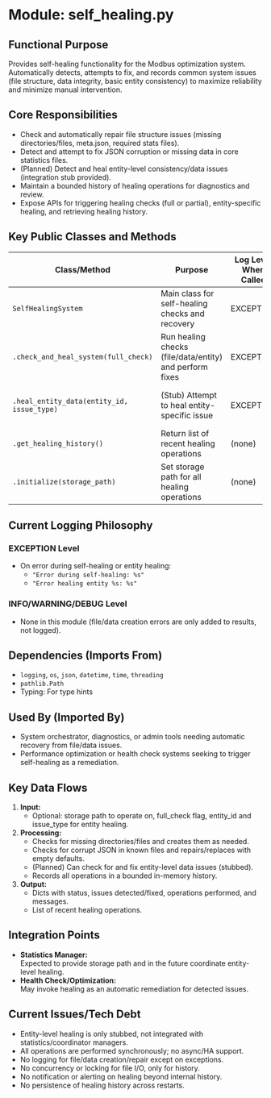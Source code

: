 # Module: self_healing.py

## Functional Purpose
Provides self-healing functionality for the Modbus optimization system.  
Automatically detects, attempts to fix, and records common system issues (file structure, data integrity, basic entity consistency) to maximize reliability and minimize manual intervention.

## Core Responsibilities
- Check and automatically repair file structure issues (missing directories/files, meta.json, required stats files).
- Detect and attempt to fix JSON corruption or missing data in core statistics files.
- (Planned) Detect and heal entity-level consistency/data issues (integration stub provided).
- Maintain a bounded history of healing operations for diagnostics and review.
- Expose APIs for triggering healing checks (full or partial), entity-specific healing, and retrieving healing history.

## Key Public Classes and Methods

| Class/Method                              | Purpose                                                        | Log Level When Called   | Success Indicator                    |
|-------------------------------------------|----------------------------------------------------------------|------------------------|--------------------------------------|
| `SelfHealingSystem`                       | Main class for self-healing checks and recovery                | EXCEPTION              | Singleton instance available         |
| `.check_and_heal_system(full_check)`      | Run healing checks (file/data/entity) and perform fixes        | EXCEPTION              | Dict with status/results             |
| `.heal_entity_data(entity_id, issue_type)`| (Stub) Attempt to heal entity-specific issue                   | EXCEPTION              | Dict with outcome (integration stub) |
| `.get_healing_history()`                  | Return list of recent healing operations                       | (none)                 | List of dicts                        |
| `.initialize(storage_path)`               | Set storage path for all healing operations                    | (none)                 | Path set                             |

## Current Logging Philosophy

### EXCEPTION Level
- On error during self-healing or entity healing:
  - `"Error during self-healing: %s"`
  - `"Error healing entity %s: %s"`

### INFO/WARNING/DEBUG Level
- None in this module (file/data creation errors are only added to results, not logged).

## Dependencies (Imports From)
- `logging`, `os`, `json`, `datetime`, `time`, `threading`
- `pathlib.Path`
- Typing: For type hints

## Used By (Imported By)
- System orchestrator, diagnostics, or admin tools needing automatic recovery from file/data issues.
- Performance optimization or health check systems seeking to trigger self-healing as a remediation.

## Key Data Flows

1. **Input:**
   - Optional: storage path to operate on, full_check flag, entity_id and issue_type for entity healing.
2. **Processing:**
   - Checks for missing directories/files and creates them as needed.
   - Checks for corrupt JSON in known files and repairs/replaces with empty defaults.
   - (Planned) Can check for and fix entity-level data issues (stubbed).
   - Records all operations in a bounded in-memory history.
3. **Output:**
   - Dicts with status, issues detected/fixed, operations performed, and messages.
   - List of recent healing operations.

## Integration Points

- **Statistics Manager:**  
  Expected to provide storage path and in the future coordinate entity-level healing.
- **Health Check/Optimization:**  
  May invoke healing as an automatic remediation for detected issues.

## Current Issues/Tech Debt

- Entity-level healing is only stubbed, not integrated with statistics/coordinator managers.
- All operations are performed synchronously; no async/HA support.
- No logging for file/data creation/repair except on exceptions.
- No concurrency or locking for file I/O, only for history.
- No notification or alerting on healing beyond internal history.
- No persistence of healing history across restarts.